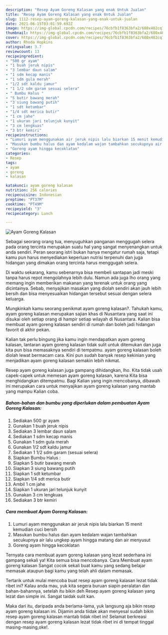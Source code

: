 ```yaml
---
description: "Resep Ayam Goreng Kalasan yang enak Untuk Jualan"
title: "Resep Ayam Goreng Kalasan yang enak Untuk Jualan"
slug: 1112-resep-ayam-goreng-kalasan-yang-enak-untuk-jualan
date: 2021-06-15T03:01:59.692Z
image: https://img-global.cpcdn.com/recipes/76cbfb1f8363bfa2/680x482cq70/ayam-goreng-kalasan-foto-resep-utama.jpg
thumbnail: https://img-global.cpcdn.com/recipes/76cbfb1f8363bfa2/680x482cq70/ayam-goreng-kalasan-foto-resep-utama.jpg
cover: https://img-global.cpcdn.com/recipes/76cbfb1f8363bfa2/680x482cq70/ayam-goreng-kalasan-foto-resep-utama.jpg
author: Rhoda Hopkins
ratingvalue: 3.7
reviewcount: 13
recipeingredient:
- "500 gr ayam"
- "1 buah jeruk nipis"
- "3 lembar daun salam"
- "1 sdm kecap manis"
- "1 sdm gula merah"
- "1/2 sdt kaldu jamur"
- "1 1/2 sdm garam sesuai selera"
- " Bumbu Halus "
- "5 butir bawang merah"
- "3 siung bawang putih"
- "1 sdt ketumbar"
- "1/4 sdt merica butir"
- "1 cm jahe"
- "1 ukuran jari telunjuk kunyit"
- "3 cm lengkuas"
- "3 btr kemiri"
recipeinstructions:
- "Lumuri ayam menggunakan air jeruk nipis lalu biarkan 15 menit kemudian cuci bersih"
- "Masukan bumbu halus dan ayam kedalam wajan tambahkan secukupnya air lalu ungkep ayam hingga matang dan air menyusut"
- "Goreng ayam hingga kecoklatan"
categories:
- Resep
tags:
- ayam
- goreng
- kalasan

katakunci: ayam goreng kalasan 
nutrition: 256 calories
recipecuisine: Indonesian
preptime: "PT37M"
cooktime: "PT49M"
recipeyield: "3"
recipecategory: Lunch

---
```



![Ayam Goreng Kalasan](https://img-global.cpcdn.com/recipes/76cbfb1f8363bfa2/680x482cq70/ayam-goreng-kalasan-foto-resep-utama.jpg)

Sebagai seorang orang tua, menyuguhkan panganan menggugah selera pada orang tercinta merupakan suatu hal yang sangat menyenangkan untuk anda sendiri. Peran seorang istri bukan hanya mengatur rumah saja, tetapi kamu pun harus menyediakan keperluan nutrisi terpenuhi dan juga hidangan yang dimakan orang tercinta harus menggugah selera.

Di waktu  sekarang, kamu sebenarnya bisa membeli santapan jadi meski tanpa harus repot mengolahnya lebih dulu. Namun ada juga lho orang yang memang ingin memberikan makanan yang terenak untuk orang yang dicintainya. Sebab, menyajikan masakan yang diolah sendiri akan jauh lebih bersih dan bisa menyesuaikan hidangan tersebut sesuai dengan selera keluarga. 



Mungkinkah kamu seorang penikmat ayam goreng kalasan?. Tahukah kamu, ayam goreng kalasan merupakan sajian khas di Nusantara yang saat ini disukai oleh setiap orang di hampir setiap wilayah di Nusantara. Kalian bisa membuat ayam goreng kalasan sendiri di rumah dan boleh jadi hidangan favorit di akhir pekan.

Kalian tak perlu bingung jika kamu ingin mendapatkan ayam goreng kalasan, lantaran ayam goreng kalasan tidak sulit untuk ditemukan dan juga kita pun bisa memasaknya sendiri di tempatmu. ayam goreng kalasan boleh diolah lewat bermacam cara. Kini pun sudah banyak resep kekinian yang menjadikan ayam goreng kalasan semakin lebih nikmat.

Resep ayam goreng kalasan juga gampang dihidangkan, lho. Kita tidak usah capek-capek untuk memesan ayam goreng kalasan, karena Kita bisa menghidangkan ditempatmu. Bagi Kalian yang ingin mencobanya, dibawah ini merupakan cara untuk menyajikan ayam goreng kalasan yang mantab yang mampu Kalian coba.

<!--inarticleads1-->

##### Bahan-bahan dan bumbu yang diperlukan dalam pembuatan Ayam Goreng Kalasan:

1. Sediakan 500 gr ayam
1. Gunakan 1 buah jeruk nipis
1. Sediakan 3 lembar daun salam
1. Sediakan 1 sdm kecap manis
1. Gunakan 1 sdm gula merah
1. Gunakan 1/2 sdt kaldu jamur
1. Sediakan 1 1/2 sdm garam (sesuai selera)
1. Siapkan  Bumbu Halus :
1. Siapkan 5 butir bawang merah
1. Siapkan 3 siung bawang putih
1. Siapkan 1 sdt ketumbar
1. Siapkan 1/4 sdt merica butir
1. Ambil 1 cm jahe
1. Siapkan 1 ukuran jari telunjuk kunyit
1. Gunakan 3 cm lengkuas
1. Sediakan 3 btr kemiri




<!--inarticleads2-->

##### Cara membuat Ayam Goreng Kalasan:

1. Lumuri ayam menggunakan air jeruk nipis lalu biarkan 15 menit kemudian cuci bersih
1. Masukan bumbu halus dan ayam kedalam wajan tambahkan secukupnya air lalu ungkep ayam hingga matang dan air menyusut
1. Goreng ayam hingga kecoklatan




Ternyata cara membuat ayam goreng kalasan yang lezat sederhana ini gampang sekali ya! Kita semua bisa mencobanya. Cara Membuat ayam goreng kalasan Sangat cocok sekali buat kamu yang sedang belajar memasak ataupun bagi kamu yang telah ahli dalam memasak.

Tertarik untuk mulai mencoba buat resep ayam goreng kalasan lezat tidak ribet ini? Kalau anda mau, yuk kita segera buruan siapin peralatan dan bahan-bahannya, setelah itu bikin deh Resep ayam goreng kalasan yang lezat dan simple ini. Sangat taidak sulit kan. 

Maka dari itu, daripada anda berlama-lama, yuk langsung aja bikin resep ayam goreng kalasan ini. Dijamin anda tiidak akan menyesal sudah bikin resep ayam goreng kalasan mantab tidak ribet ini! Selamat berkreasi dengan resep ayam goreng kalasan lezat tidak ribet ini di tempat tinggal masing-masing,oke!.

